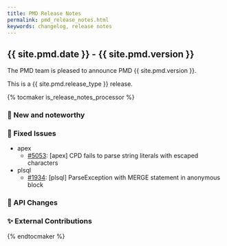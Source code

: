 ```yaml
---
title: PMD Release Notes
permalink: pmd_release_notes.html
keywords: changelog, release notes
---
```


## {{ site.pmd.date }} - {{ site.pmd.version }}

The PMD team is pleased to announce PMD {{ site.pmd.version }}.

This is a {{ site.pmd.release_type }} release.

{% tocmaker is_release_notes_processor %}

### 🚀 New and noteworthy

### 🐛 Fixed Issues
* apex
  * [#5053](https://github.com/pmd/pmd/issues/5053): \[apex] CPD fails to parse string literals with escaped characters
* plsql
  * [#1934](https://github.com/pmd/pmd/issues/1934): \[plsql] ParseException with MERGE statement in anonymous block

### 🚨 API Changes

### ✨ External Contributions

{% endtocmaker %}

